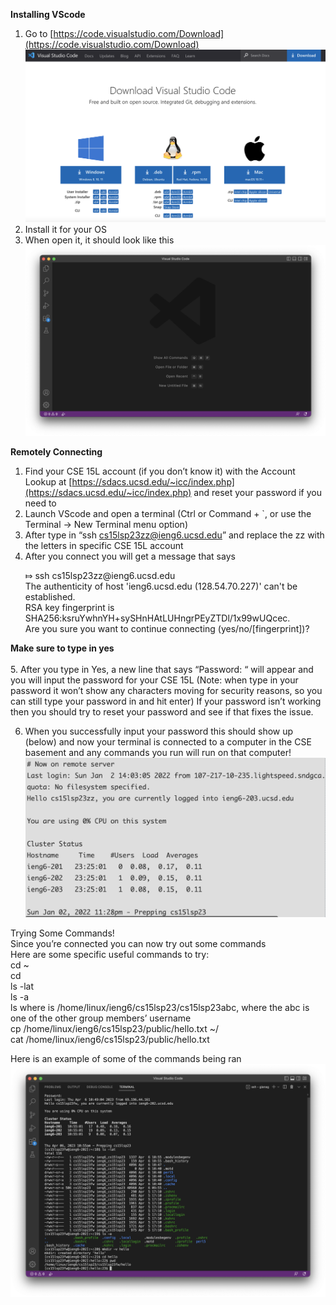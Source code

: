**Installing VScode**
  1. Go to [https://code.visualstudio.com/Download](https://code.visualstudio.com/Download)
  ![Image](VSCode_Download.png)
  2. Install it for your OS
  3. When open it, it should look like this
  ![Image](VScode.png)
  
**Remotely Connecting**
  1. Find your CSE 15L account (if you don’t know it) with the Account Lookup at [https://sdacs.ucsd.edu/~icc/index.php](https://sdacs.ucsd.edu/~icc/index.php) and reset your password if you need to
  2. Launch VScode and open a terminal (Ctrl or Command + `, or use the Terminal -> New Terminal menu option)
  3. After type in “ssh cs15lsp23zz@ieng6.ucsd.edu” and replace the zz with the letters in specific CSE 15L account
  4. After you connect you will get a message that says 
      <p> ⤇ ssh cs15lsp23zz@ieng6.ucsd.edu <br>
      The authenticity of host 'ieng6.ucsd.edu (128.54.70.227)' can't be established. <br>
      RSA key fingerprint is SHA256:ksruYwhnYH+sySHnHAtLUHngrPEyZTDl/1x99wUQcec. <br>
      Are you sure you want to continue connecting (yes/no/[fingerprint])? <p>
  **Make sure to type in yes** <br>
        <br>
  5. After you type in Yes, a new line that says “Password: “ will appear and you will input the 
     password for your CSE 15L (Note: when type in your password it won’t show any characters moving 
     for security reasons, so you can still type your password in and hit enter) If your password isn’t 
     working then you should try to reset your password and see if that fixes the issue. <br>
      
  6. When you successfully input your password this should show up (below) and now your terminal is connected 
     to a computer in the CSE basement and any commands you run will run on that computer!
     ![Image](login.png)
  
  Trying Some Commands! <br>
  Since you’re connected you can now try out some commands <br>
  Here are some specific useful commands to try: <br>
    cd ~ <br>
    cd <br>
    ls -lat <br>
    ls -a <br>
    ls <directory> where <directory> is /home/linux/ieng6/cs15lsp23/cs15lsp23abc, where the abc is one of the other group members’ username <br>
    cp /home/linux/ieng6/cs15lsp23/public/hello.txt ~/ <br>
    cat /home/linux/ieng6/cs15lsp23/public/hello.txt <br>
  
  Here is an example of some of the commands being ran
  ![Image](Testing.png)
  
  
  
     
